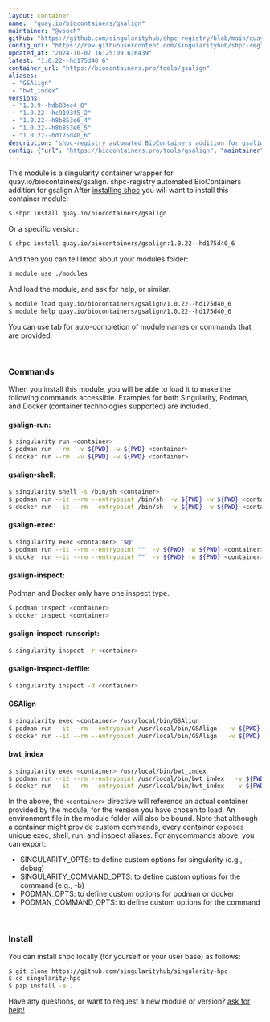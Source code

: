 ```yaml
---
layout: container
name:  "quay.io/biocontainers/gsalign"
maintainer: "@vsoch"
github: "https://github.com/singularityhub/shpc-registry/blob/main/quay.io/biocontainers/gsalign/container.yaml"
config_url: "https://raw.githubusercontent.com/singularityhub/shpc-registry/main/quay.io/biocontainers/gsalign/container.yaml"
updated_at: "2024-10-07 16:25:09.616439"
latest: "1.0.22--hd175d40_6"
container_url: "https://biocontainers.pro/tools/gsalign"
aliases:
 - "GSAlign"
 - "bwt_index"
versions:
 - "1.0.9--hdb83ec4_0"
 - "1.0.22--hc9193f5_2"
 - "1.0.22--h8b853e6_4"
 - "1.0.22--h8b853e6_5"
 - "1.0.22--hd175d40_6"
description: "shpc-registry automated BioContainers addition for gsalign"
config: {"url": "https://biocontainers.pro/tools/gsalign", "maintainer": "@vsoch", "description": "shpc-registry automated BioContainers addition for gsalign", "latest": {"1.0.22--hd175d40_6": "sha256:b0c45b090cc1c0dadfe3464e6efc4c7068e3862018bef0034d0d08683803653c"}, "tags": {"1.0.9--hdb83ec4_0": "sha256:4ee1b07cef62ce3715f3fa4805ec32de2daba325d09c002fe6874e27e91e1fbb", "1.0.22--hc9193f5_2": "sha256:8d787f216254bcf85e7a0b257cf2a32a2af4fb9da9e60e6675dfcb211cb5615b", "1.0.22--h8b853e6_4": "sha256:36b5a76a23f729f06faa6ba9fff54df4a8e80fba2e4cc4cc4a262b7857eae9fc", "1.0.22--h8b853e6_5": "sha256:501ee5bddceb5db4893f3fe1dfa4911117654bbb799bed34aea524d1ec7cb190", "1.0.22--hd175d40_6": "sha256:b0c45b090cc1c0dadfe3464e6efc4c7068e3862018bef0034d0d08683803653c"}, "docker": "quay.io/biocontainers/gsalign", "aliases": {"GSAlign": "/usr/local/bin/GSAlign", "bwt_index": "/usr/local/bin/bwt_index"}}
---
```


This module is a singularity container wrapper for quay.io/biocontainers/gsalign.
shpc-registry automated BioContainers addition for gsalign
After [installing shpc](#install) you will want to install this container module:


```bash
$ shpc install quay.io/biocontainers/gsalign
```

Or a specific version:

```bash
$ shpc install quay.io/biocontainers/gsalign:1.0.22--hd175d40_6
```

And then you can tell lmod about your modules folder:

```bash
$ module use ./modules
```

And load the module, and ask for help, or similar.

```bash
$ module load quay.io/biocontainers/gsalign/1.0.22--hd175d40_6
$ module help quay.io/biocontainers/gsalign/1.0.22--hd175d40_6
```

You can use tab for auto-completion of module names or commands that are provided.

<br>

### Commands

When you install this module, you will be able to load it to make the following commands accessible.
Examples for both Singularity, Podman, and Docker (container technologies supported) are included.

#### gsalign-run:

```bash
$ singularity run <container>
$ podman run --rm  -v ${PWD} -w ${PWD} <container>
$ docker run --rm  -v ${PWD} -w ${PWD} <container>
```

#### gsalign-shell:

```bash
$ singularity shell -s /bin/sh <container>
$ podman run --it --rm --entrypoint /bin/sh  -v ${PWD} -w ${PWD} <container>
$ docker run --it --rm --entrypoint /bin/sh  -v ${PWD} -w ${PWD} <container>
```

#### gsalign-exec:

```bash
$ singularity exec <container> "$@"
$ podman run --it --rm --entrypoint ""  -v ${PWD} -w ${PWD} <container> "$@"
$ docker run --it --rm --entrypoint ""  -v ${PWD} -w ${PWD} <container> "$@"
```

#### gsalign-inspect:

Podman and Docker only have one inspect type.

```bash
$ podman inspect <container>
$ docker inspect <container>
```

#### gsalign-inspect-runscript:

```bash
$ singularity inspect -r <container>
```

#### gsalign-inspect-deffile:

```bash
$ singularity inspect -d <container>
```


#### GSAlign

```bash
$ singularity exec <container> /usr/local/bin/GSAlign
$ podman run --it --rm --entrypoint /usr/local/bin/GSAlign   -v ${PWD} -w ${PWD} <container> -c " $@"
$ docker run --it --rm --entrypoint /usr/local/bin/GSAlign   -v ${PWD} -w ${PWD} <container> -c " $@"
```


#### bwt_index

```bash
$ singularity exec <container> /usr/local/bin/bwt_index
$ podman run --it --rm --entrypoint /usr/local/bin/bwt_index   -v ${PWD} -w ${PWD} <container> -c " $@"
$ docker run --it --rm --entrypoint /usr/local/bin/bwt_index   -v ${PWD} -w ${PWD} <container> -c " $@"
```



In the above, the `<container>` directive will reference an actual container provided
by the module, for the version you have chosen to load. An environment file in the
module folder will also be bound. Note that although a container
might provide custom commands, every container exposes unique exec, shell, run, and
inspect aliases. For anycommands above, you can export:

 - SINGULARITY_OPTS: to define custom options for singularity (e.g., --debug)
 - SINGULARITY_COMMAND_OPTS: to define custom options for the command (e.g., -b)
 - PODMAN_OPTS: to define custom options for podman or docker
 - PODMAN_COMMAND_OPTS: to define custom options for the command

<br>

### Install

You can install shpc locally (for yourself or your user base) as follows:

```bash
$ git clone https://github.com/singularityhub/singularity-hpc
$ cd singularity-hpc
$ pip install -e .
```

Have any questions, or want to request a new module or version? [ask for help!](https://github.com/singularityhub/singularity-hpc/issues)